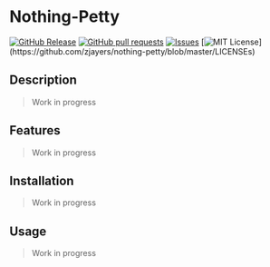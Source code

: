 # Nothing-Petty
[![GitHub Release](https://img.shields.io/github/release/zjayers/nothing-petty.svg?style=flat)]()
[![GitHub pull requests](https://img.shields.io/github/issues-pr/zjayers/nothing-petty.svg?style=flat)]()
[![Issues](https://img.shields.io/github/issues-raw/zjayers/nothing-petty.svg?maxAge=25000)](https://github.com/zjayers/nothing-petty/issues)
[![MIT License](https://img.shields.io/apm/l/atomic-ui.svg?)](https://github.com/zjayers/nothing-petty/blob/master/LICENSEs)

## Description

> Work in progress

## Features

> Work in progress

## Installation

> Work in progress

## Usage

> Work in progress
